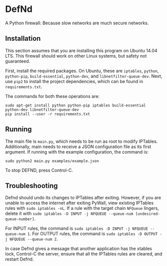 DefNd
======

A Python firewall: Because slow networks are much secure networks.


Installation
------------

This section assumes that you are installing this program on Ubuntu 14.04 LTS.
This firewall should work on other Linux systems, but safety not guaranteed.

First, install the required packages. On Ubuntu, these are `iptables`, `python`,
`python-pip`, `build-essential`, `python-dev`, and
`libnetfilter-queue-dev`. Next, use `pip2` to install the project dependencies,
which can be found in `requirements.txt`.

The commands for both these operations are:

    sudo apt-get install python python-pip iptables build-essential python-dev libnetfilter-queue-dev
    pip install --user -r requirements.txt


Running
-------

The main file is `main.py`, which needs to be run as root to modify IPTables.
Additionally, main needs to receive a JSON configuration file as its first
argument. If running with the example configuration, the command is:

`sudo python2 main.py examples/example.json`

To stop DEFND, press Control-C.


Troubleshooting
---------------

Defnd should undo its changes to IPTables after exiting. However, if you are
unable to access the internet after exiting PyWall, view existing
IPTables rules with `sudo iptables -nL`. If a rule with the target chain
`NFQueue` lingers, delete it with
`sudo iptables -D INPUT -j NFQUEUE --queue-num [undesired-queue-number]`.

For INPUT rules, the command is `sudo iptables -D INPUT -j NFQUEUE --queue-num 1`.
For OUTPUT rules, the command is `sudo iptables -D OUTPUT -j NFQUEUE --queue-num 2`.

In case Defnd gives a message that another application has the xtables lock,
Control-C the server, ensure that all the IPTables rules are cleared, and
restart Defnd.